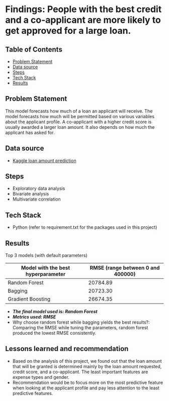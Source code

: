 
# Findings: People with the best credit and a co-applicant are more likely to get approved for a large loan.

## Table of Contents

  - [Problem Statement](#problem-statement)
  - [Data source](#data-source)
  - [Steps](#steps)
  - [Tech Stack](#tech-stack)
  - [Results](#results)

## Problem Statement

This model forecasts how much of a loan an applicant will receive. The model forecasts how much will be permitted based on various variables about the applicant profile. A co-applicant with a higher credit score is usually awarded a larger loan amount. It also depends on how much the applicant has asked for.

## Data source

- [Kaggle loan amount prediction](https://www.kaggle.com/phileinsophos/predict-loan-amount-data)

## Steps

- Exploratory data analysis
- Bivariate analysis
- Multivariate correlation

## Tech Stack

- Python (refer to requirement.txt for the packages used in this project)

## Results

Top 3 models (with default parameters)

| Model with the best hyperparameter     	                | RMSE (range between 0 and 400000) 	|
|-------------------	                                    |------------------	|
| Random Forest      	                                    | 20784.89 	            |
| Bagging   	                                            | 20723.30 	            |
| Gradient Boosting               	                        | 26674.35	            |


- ***The final model used is: Random Forest***
- ***Metrics used: RMSE***
- Why choose random forest while bagging yields the best results?:
Comparing the RMSE while tuning the parameters, random forest produced the lowest RMSE consistently.



## Lessons learned and recommendation

- Based on the analysis of this project, we found out that the loan amount that will be granted is determined mainly by the loan amount requested, credit score, and a co-applicant. The least important features are expense types and gender.
- Recommendation would be to focus more on the most predictive feature when looking at the applicant profile and pay less attention to the least predictive features.
